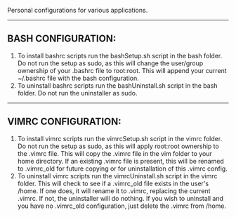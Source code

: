 Personal configurations for various applications.

--------------------
BASH CONFIGURATION:
--------------------
 1. To install bashrc scripts run the bashSetup.sh script in the bash folder.  Do not run the setup as sudo, as this will change the user/group ownership of your .bashrc file to root:root.  This will append your current ~/.bashrc file with the bash configuration.
 2. To uninstall bashrc scripts run the bashUninstall.sh script in the bash folder.  Do not run the uninstaller as sudo.

--------------------
VIMRC CONFIGURATION:
--------------------
 1. To install vimrc scripts run the vimrcSetup.sh script in the vimrc folder.  Do not run the setup as sudo, as this will apply root:root ownership to the .vimrc file.  This will copy the .vimrc file in the vim folder to your home directory.  If an existing .vimrc file is present, this will be renamed to .vimrc_old for future copying or for uninstallation of this .vimrc config.
 2. To uninstall vimrc scripts run the vimrcUninstall.sh script in the vimrc folder.  This will check to see if a  .vimrc_old file exists in the user's /home.  If one does, it will rename it to .vimrc, replacing the current .vimrc.  If not, the uninstaller will do nothing.  If you wish to uninstall and you have no .vimrc_old configuration, just delete the .vimrc from /home. 
